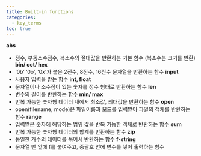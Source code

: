 ```yaml
---
title: Built-in functions
categories:
  - key_terms
toc: true
---
```

**abs**
- 정수, 부동소수점수, 복소수의 절대값을 반환하는 기본 함수 (복소수는 크기를 반환)
**bin/ oct/ hex**
- ‘0b’ ‘0o’, ‘0x’가 붙은 2진수, 8진수, 16진수 문자열을 반환하는 함수
**input**
- 사용자 입력을 받는 함수
**int, float**
- 문자열이나 소수점이 있는 숫자를 정수 형태로 반환하는 함수
**len**
- 변수의 길이를 반환하는 함수
**min/ max**
- 반복 가능한 숫자형 데이터 내에서 최소값, 최대값을 반환하는 함수
**open**
- open(filename, mode)은 파일이름과 모드를 입력받아 파일의 객체를 반환하는 함수
**range**
- 입력받은 숫자에 해당하는 범위 값을 반복 가능한 객체로 반환하는 함수
**sum**
- 반복 가능한 숫자형 데이터의 합계를 반환하는 함수
**zip**
- 동일한 개수의 데이터를 묶어서 반환하는 함수
**f-string**
- 문자열 맨 앞에 f를 붙여주고, 중괄호 안에 변수를 넣어 출력하는 함수